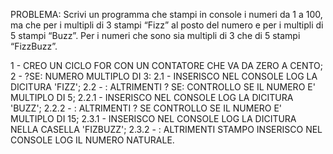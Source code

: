 PROBLEMA: Scrivi un programma che stampi in console i numeri da 1 a 100, ma che per i multipli di 3 stampi “Fizz” al posto del numero e per i multipli di 5 stampi “Buzz”. Per i numeri che sono sia multipli di 3 che di 5 stampi “FizzBuzz”.


1 - CREO UN CICLO FOR CON UN CONTATORE CHE VA DA ZERO A CENTO;
2 - ?SE: NUMERO MULTIPLO DI 3:
    2.1 - INSERISCO NEL CONSOLE LOG LA DICITURA 'FIZZ';
    2.2 - : ALTRIMENTI ? SE: CONTROLLO SE IL NUMERO E' MULTIPLO DI 5;
        2.2.1 - INSERISCO NEL CONSOLE LOG LA DICITURA 'BUZZ';
        2.2.2 - : ALTRIMENTI ? SE CONTROLLO SE IL NUMERO E' MULTIPLO DI 15;
            2.3.1 - INSERISCO NEL CONSOLE LOG LA DICITURA NELLA CASELLA 'FIZBUZZ';
            2.3.2 - : ALTRIMENTI STAMPO INSERISCO NEL CONSOLE LOG IL NUMERO NATURALE.

